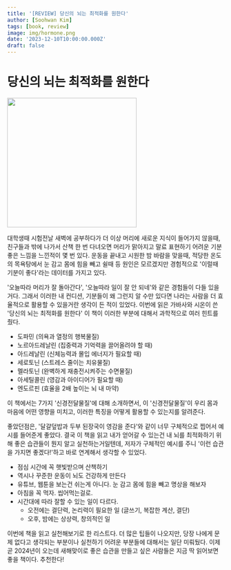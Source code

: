 ```yaml
---
title: '[REVIEW] 당신의 뇌는 최적화를 원한다'
author: [Soohwan Kim]
tags: [book, review]
image: img/hormone.png
date: '2023-12-10T10:00:00.000Z'
draft: false
---
```


# 당신의 뇌는 최적화를 원한다
  
<img src="https://img1.daumcdn.net/thumb/R1280x0/?fname=http://t1.daumcdn.net/brunch/service/user/2h9I/image/1AZWCB5hx7M5T6I4QK70FF3yqDM.jpg" width=300>

대학생때 시험전날 새벽에 공부하다가 더 이상 머리에 새로운 지식이 들어가지 않을때, 친구들과 밖에 나가서 산책 한 번 다녀오면 머리가 맑아지고 말료 표현하기 어려운 기분좋은 느낌을 느낀적이 몇 번 있다. 운동을 끝내고 시원한 밤 바람을 맞을때, 적당한 온도의 목욕탕에서 눈 감고 몸에 힘을 빼고 쉴때 등 원인은 모르겠지만 경험적으로 '이럴때 기분이 좋다'라는 데이터를 가지고 있다.  
  
'오늘따라 머리가 잘 돌아간다', '오늘따라 일이 잘 안 되네'와 같은 경험들이 다들 있을거다. 그래서 이러한 내 컨디션, 기분들이 왜 그런지 알 수만 있다면 나라는 사람을 더 효율적으로 활용할 수 있을거란 생각이 든 적이 있었다. 이번에 읽은 가바사와 시온이 쓴 '당신의 뇌는 최적화를 원한다' 이 책이 이러한 부분에 대해서 과학적으로 여러 힌트를 줬다.  
  
- 도파민 (의욕과 열정의 행복물질)
- 노르아드레날린 (집중력과 기억력을 끌어올려야 할 때)
- 아드레날린 (신체능력과 몰입 에너지가 필요할 때)
- 세로토닌 (스트레스 줄이는 치유물질)
- 멜라토닌 (완벽하게 재충전시켜주는 수면물질)
- 아세틸콜린 (영감과 아이디어가 필요할 때)
- 엔도르핀 (효율을 2배 높이는 뇌 내 마약)

이 책에서는 7가지 '신경전달물질'에 대해 소개하면서, 이 '신경전달물질'이 우리 몸과 마음에 어떤 영향을 미치고, 이러한 특징을 어떻게 활용할 수 있는지를 알려준다.  
  
좋았던점은, '달걀덮밥과 두부 된장국이 영감을 준다'와 같이 너무 구체적으로 찝어서 예시를 들어준게 좋았다. 결국 이 책을 읽고 내가 얻어갈 수 있는건 내 뇌를 최적화하기 위해 좋은 습관들이 뭔지 알고 실천하는거일텐데, 저자가 구체적인 예시를 주니 '이런 습관을 가지면 좋겠다!'하고 바로 연계해서 생각할 수 있었다.  
  
- 점심 시간에 꼭 햇빛받으며 산책하기
- 역시나 꾸준한 운동이 뇌도 건강하게 만든다
- 유튜브, 웹툰을 보는건 쉬는게 아니다. 눈 감고 몸에 힘을 빼고 명상을 해보자
- 아침을 꼭 먹자. 씹어먹는걸로.
- 시간대에 따라 잘할 수 있는 일이 다르다. 
  - 오전에는 결단력, 논리력이 필요한 일 (글쓰기, 복잡한 계산, 결단)
  - 오후, 밤에는 상상력, 창의적인 일
  
이번에 책을 읽고 실천해보기로 한 리스트다. 더 많은 팁들이 나오지만, 당장 나에게 문제 없다고 생각되는 부분이나 실천하기 어려운 부분들에 대해서는 일단 미뤄뒀다. 이제 곧 2024년이 오는데 새해맞이로 좋은 습관을 만들고 싶은 사람들은 지금 딱 읽어보면 좋을 책이다. 추천한다!
  